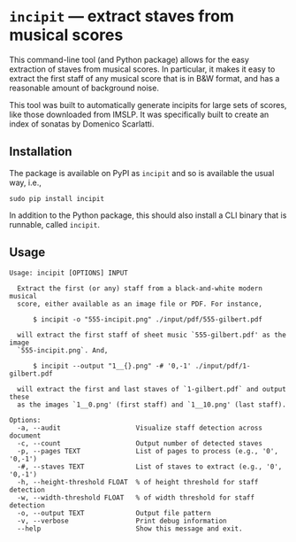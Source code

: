 # `incipit` — extract staves from musical scores

This command-line tool (and Python package) allows for the easy extraction of
staves from musical scores. In particular, it makes it easy to extract the first
staff of any musical score that is in B&W format, and has a reasonable amount
of background noise.

This tool was built to automatically generate incipits for large sets of scores,
like those downloaded from IMSLP. It was specifically built to create an index
of sonatas by Domenico Scarlatti.

## Installation

The package is available on PyPI as `incipit` and so is available the usual way, i.e.,
```
sudo pip install incipit
```
In addition to the Python package, this should also install a CLI binary that is
runnable, called `incipit`.

## Usage

```
Usage: incipit [OPTIONS] INPUT

  Extract the first (or any) staff from a black-and-white modern musical
  score, either available as an image file or PDF. For instance,

      $ incipit -o "555-incipit.png" ./input/pdf/555-gilbert.pdf

  will extract the first staff of sheet music `555-gilbert.pdf' as the image
  `555-incipit.png`. And,

      $ incipit --output "1__{}.png" -# '0,-1' ./input/pdf/1-gilbert.pdf

  will extract the first and last staves of `1-gilbert.pdf` and output these
  as the images `1__0.png' (first staff) and `1__10.png' (last staff).

Options:
  -a, --audit                   Visualize staff detection across document
  -c, --count                   Output number of detected staves
  -p, --pages TEXT              List of pages to process (e.g., '0', '0,-1')
  -#, --staves TEXT             List of staves to extract (e.g., '0', '0,-1')
  -h, --height-threshold FLOAT  % of height threshold for staff detection
  -w, --width-threshold FLOAT   % of width threshold for staff detection
  -o, --output TEXT             Output file pattern
  -v, --verbose                 Print debug information
  --help                        Show this message and exit.
```
